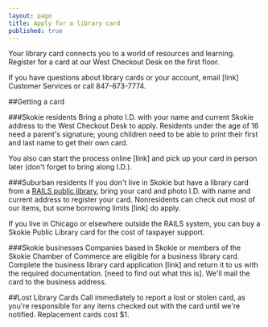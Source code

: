 ```yaml
---
layout: page
title: Apply for a library card
published: true
---
```


Your library card connects you to a world of resources and learning. Register for a card at our West Checkout Desk on the first floor. 

If you have questions about library cards or your account, email [link] Customer Services or call 847-673-7774.

##Getting a card

###Skokie residents
Bring a photo I.D. with your name and current Skokie address to the West Checkout Desk to apply. Residents under the age of 16 need a parent's signature; young children need to be able to print their first and last name to get their own card. 

You also can start the process online [link] and pick up your card in person later (don't forget to bring along I.D.).

###Suburban residents
If you don't live in Skokie but have a library card from a [RAILS public library](http://www.librarylearning.info/libraries/?LibSys=RAILS&LibraryTypeID=1), bring your card and photo I.D. with name and current address to register your card. Nonresidents can check out most of our items, but some borrowing limits [link] do apply. 

If you live in Chicago or elsewhere outside the RAILS system, you can buy a Skokie Public Library card for the cost of taxpayer support.

###Skokie businesses
Companies based in Skokie or members of the Skokie Chamber of Commerce are eligible for a business library card. Complete the business library card application [link] and return it to us with the required documentation. [need to find out what this is]. We'll mail the card to the business address.

##Lost Library Cards
Call immediately to report a lost or stolen card, as you're responsible for any items checked out with the card until we're notified. Replacement cards cost $1.